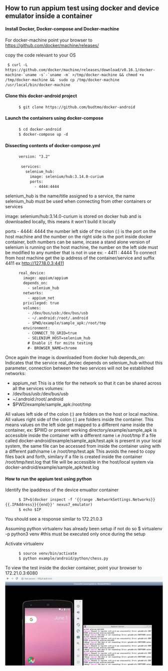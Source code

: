 ## How to run appium test using docker and device emulator inside a container


#### Install Docker, Docker-compose and Docker-machine

For docker-machine point your browser to https://github.com/docker/machine/releases/

copy the code relevant to your OS

	 $ curl -L https://github.com/docker/machine/releases/download/v0.16.1/docker-machine-`uname -s`-`uname -m` >/tmp/docker-machine && chmod +x /tmp/docker-machine &&  sudo cp /tmp/docker-machine /usr/local/bin/docker-machine


#### Clone this docker-android project

          $ git clone https://github.com/budtmo/docker-android

#### Launch the containers using docker-compose
          $ cd docker-android
          $ docker-compose up -d

#### Dissecting contents of docker-compose.yml 
		  version: "3.2"

		   services:
		     selenium_hub: 
		       image: selenium/hub:3.14.0-curium
		       ports:
		         - 4444:4444

selenium_hub is the name/title assigned to a service, the name selenium_hub must be used when connecting from other containers or services

image: selenium/hub:3.14.0-curium is stored on docker hub and is downloaded locally, this means it won't build it locally

ports - 4444: 4444 the number left side of the colon (:) is the port on the host machine and the number on the right side is the port inside docker container, both numbers can be same, incase a stand alone version of selenium is running on the host machine, the number on the left side must be modified to any number that is not in use ex: - 4411 : 4444 To connect from host machine get the ip address of the container/service and suffix 4411 ex http://127.18.0.3:4411


		  real_device:
		    image: appium/appium
		    depends_on:
		      - selenium_hub
		    networks:
		      - appium_net
		    privileged: true
		    volumes:
		      - /dev/bus/usb:/dev/bus/usb
		      - ~/.android:/root/.android
		      - $PWD/example/sample_apk:/root/tmp
		    environment:
		      - CONNECT_TO_GRID=true
		      - SELENIUM_HOST=selenium_hub
		      # Enable it for msite testing
		      #- BROWSER_NAME=chrome

Once again the image is downloaded from docker hub
depends_on: Indicates that the service real_deviec depends on selenium_hub without this parameter, connection between the two services will not be established
networks:
 - appium_net
 This is a title for the network so that it can be shared across all the services
 volumes:
- /dev/bus/usb:/dev/bus/usb
- ~/.android:/root/.android
- $PWD/example/sample_apk:/root/tmp

All values left side of the colon (:) are folders on the host or local machine. All values right side of the colon (:) are folders inside the container. This means values on the left side get mapped to a different name inside the container, ex: $PWD or present working directory/example/sample_apk is accessible inside the container with a different name i.e /root/tmp
If a file called docker-android/example/sample_apk/test.apk is present in your local system, the same file can be accessed from inside the container using with a different path/name i.e /root/tmp/test.apk
This avoids the need to copy files back and forth, similary if a file is created inside the container /root/tmp/test.log that file will be accessible in the host/local system via docker-android/example/sample_apk/test.log



#### How to run the appium test using python

Identify the ipaddress of the device emualtor container          

		  $ IP=$(docker inspect -f '{{range .NetworkSettings.Networks}}{{.IPAddress}}{{end}}' nexus7_emulator)
		  $ echo $IP

You should see a response similar to 172.21.0.3


Assuming python virtualenv has already been setup if not do so
          $ virtualenv -p python3 venv  #this must be executed only once during the setup

Activate virtualenv

          $ source venv/bin/activate
          $ python example/android/python/chess.py


To view the test inside the docker container, point your browser to 172.21.0.3:6080
![View Live Test Inside container](/docs/images/live_test_inside_container.png)
